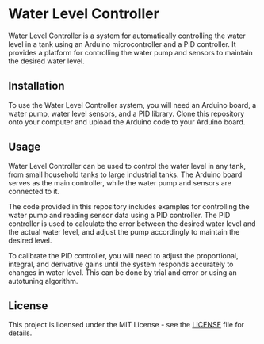 # Water Level Controller

Water Level Controller is a system for automatically controlling the water level in a tank using an Arduino microcontroller and a PID controller. It provides a platform for controlling the water pump and sensors to maintain the desired water level.

## Installation

To use the Water Level Controller system, you will need an Arduino board, a water pump, water level sensors, and a PID library. Clone this repository onto your computer and upload the Arduino code to your Arduino board.

## Usage

Water Level Controller can be used to control the water level in any tank, from small household tanks to large industrial tanks. The Arduino board serves as the main controller, while the water pump and sensors are connected to it.

The code provided in this repository includes examples for controlling the water pump and reading sensor data using a PID controller. The PID controller is used to calculate the error between the desired water level and the actual water level, and adjust the pump accordingly to maintain the desired level.

To calibrate the PID controller, you will need to adjust the proportional, integral, and derivative gains until the system responds accurately to changes in water level. This can be done by trial and error or using an autotuning algorithm.

## License

This project is licensed under the MIT License - see the [LICENSE](LICENSE) file for details.
